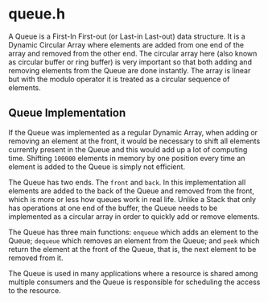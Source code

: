 # queue.h

A Queue is a First-In First-out (or Last-in Last-out) data structure. It is a Dynamic Circular Array where elements are added from one end of the array and removed from the other end. The circular array here (also known as circular buffer or ring buffer) is very important so that both adding and removing elements from the Queue are done instantly. The array is linear but with the modulo operator it is treated as a circular sequence of elements.

## Queue Implementation

If the Queue was implemented as a regular Dynamic Array, when adding or removing an element at the front, it would be necessary to shift all elements currently present in the Queue and this would add up a lot of computing time. Shifting `100000` elements in memory by one position every time an element is added to the Queue is simply not efficient.

The Queue has two ends. The `front` and `back`. In this implementation all elements are added to the back of the Queue and removed from the front, which is more or less how queues work in real life. Unlike a Stack that only has operations at one end of the buffer, the Queue needs to be implemented as a circular array in order to quickly add or remove elements.

The Queue has three main functions: `enqueue` which adds an element to the Queue; `dequeue` which removes an element from the Queue; and `peek` which return the element at the front of the Queue, that is, the next element to be removed from it.

The Queue is used in many applications where a resource is shared among multiple consumers and the Queue is responsible for scheduling the access to the resource.
